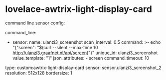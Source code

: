 # lovelace-awtrix-light-display-card


command line sensor config:


command_line:
  - sensor:
      name: ulanzi3_screenshot
      scan_interval: 0.5
      command: >-
        echo "{\"screen\": \"$(curl --silent --max-time 10 http://ulanzi3.graafnet.nl/api/screen)\"}"
      unique_id: ulanzi3_screenshot
      value_template: "1"
      json_attributes:
        - screen
      command_timeout: 10


type: custom:awtrix-light-display-card
sensor: sensor.ulanzi3_screenshot_2
resolution: 512x128
bordersize: 1